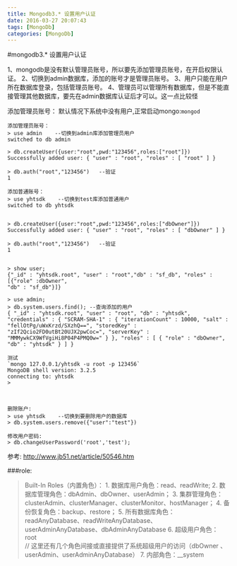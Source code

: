 ```yaml
---
title: Mongodb3.* 设置用户认证
date: 2016-03-27 20:07:43
tags: [MongoDb]
categories: [MongoDb]
---
```


#mongodb3.* 设置用户认证

1、mongodb是没有默认管理员账号，所以要先添加管理员账号，在开启权限认证。
2、切换到admin数据库，添加的账号才是管理员账号。
3、用户只能在用户所在数据库登录，包括管理员账号。
4、管理员可以管理所有数据库，但是不能直接管理其他数据库，要先在admin数据库认证后才可以。这一点比较怪

添加管理员账号：
默认情况下系统中没有用户,正常启动mongo:`mongod`
<!-- more -->

```
添加管理员账号：
> use admin    --切换到admin库添加管理员用户
switched to db admin

> db.createUser({user:"root",pwd:"123456",roles:["root"]})
Successfully added user: { "user" : "root", "roles" : [ "root" ] }

> db.auth("root","123456")   --验证
1

添加普通账号：
> use yhtsdk    --切换到test库添加普通用户
switched to db yhtsdk


> db.createUser({user:"root",pwd:"123456",roles:["dbOwner"]})
Successfully added user: { "user" : "root", "roles" : [ "dbOwner" ] }

> db.auth("root","123456")   --验证
1


> show user;
{"_id" : "yhtsdk.root",	"user" : "root","db" : "sf_db",	"roles" : [{"role" :dbOwner",
"db" : "sf_db"}]}

> use admin;
> db.system.users.find(); --查询添加的用户
{ "_id" : "yhtsdk.root", "user" : "root", "db" : "yhtsdk", "credentials" : { "SCRAM-SHA-1" : { "iterationCount" : 10000, "salt" : "fellOtPg/uWxKrzd/SXzhQ==", "storedKey" : "zIf2Qcio2FD0utBt20UJX2pwCoc=", "serverKey" : "MMMywkCX9WfVgiHi8P04P4PMQ0w=" } }, "roles" : [ { "role" : "dbOwner", "db" : "yhtsdk" } ] }

测试
`mongo 127.0.0.1/yhtsdk -u root -p 123456`
MongoDB shell version: 3.2.5
connecting to: yhtsdk
> 



删除账户:
> use yhtsdk    --切换到要删除用户的数据库
> db.system.users.remove({"user":"test"})

修改用户密码:
> db.changeUserPassword('root','test'); 
```

参考:
http://www.jb51.net/article/50546.htm


###role:

> Built-In Roles（内置角色）：
    1. 数据库用户角色：read、readWrite;
    2. 数据库管理角色：dbAdmin、dbOwner、userAdmin；
    3. 集群管理角色：clusterAdmin、clusterManager、clusterMonitor、hostManager；
    4. 备份恢复角色：backup、restore；
    5. 所有数据库角色：readAnyDatabase、readWriteAnyDatabase、userAdminAnyDatabase、dbAdminAnyDatabase
    6. 超级用户角色：root  
    // 这里还有几个角色间接或直接提供了系统超级用户的访问（dbOwner 、userAdmin、userAdminAnyDatabase）
    7. 内部角色：__system
